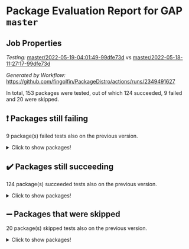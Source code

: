# Package Evaluation Report for GAP `master`

## Job Properties

*Testing:* [master/2022-05-19-04:01:49-99dfe73d](https://github.com/fingolfin/PackageDistro/blob/data/reports/master/2022-05-19-04:01:49-99dfe73d) vs [master/2022-05-18-11:27:17-99dfe73d](https://github.com/fingolfin/PackageDistro/blob/data/reports/master/2022-05-18-11:27:17-99dfe73d)

*Generated by Workflow:* https://github.com/fingolfin/PackageDistro/actions/runs/2349491627

In total, 153 packages were tested, out of which 124 succeeded, 9 failed and 20 were skipped.

## :exclamation: Packages still failing

9 package(s) failed tests also on the previous version.
<details><summary>Click to show packages!</summary>

- fining 1.4.1 [(failure)](https://github.com/fingolfin/PackageDistro/runs/6500629460?check_suite_focus=true)
- francy 1.2.4 [(failure)](https://github.com/fingolfin/PackageDistro/runs/6500629876?check_suite_focus=true)
- hap 1.39 [(failure)](https://github.com/fingolfin/PackageDistro/runs/6500630480?check_suite_focus=true)
- normalizinterface 1.3.2 [(failure)](https://github.com/fingolfin/PackageDistro/runs/6500632064?check_suite_focus=true)
- packagemanager 1.2 [(failure)](https://github.com/fingolfin/PackageDistro/runs/6500632336?check_suite_focus=true)
- rcwa 4.6.4 [(failure)](https://github.com/fingolfin/PackageDistro/runs/6500632984?check_suite_focus=true)
- recog 1.3.2 [(failure)](https://github.com/fingolfin/PackageDistro/runs/6500633151?check_suite_focus=true)
- semigroups 4.0.0 [(failure)](https://github.com/fingolfin/PackageDistro/runs/6500633386?check_suite_focus=true)
- ugaly 4.0.2 [(failure)](https://github.com/fingolfin/PackageDistro/runs/6500634252?check_suite_focus=true)
</details>

## :heavy_check_mark: Packages still succeeding

124 package(s) succeeded tests also on the previous version.
<details><summary>Click to show packages!</summary>

- ace 5.4 [(success)](https://github.com/fingolfin/PackageDistro/runs/6500626837?check_suite_focus=true)
- aclib 1.3.2 [(success)](https://github.com/fingolfin/PackageDistro/runs/6500626880?check_suite_focus=true)
- agt 0.2 [(success)](https://github.com/fingolfin/PackageDistro/runs/6500626929?check_suite_focus=true)
- alnuth 3.2.1 [(success)](https://github.com/fingolfin/PackageDistro/runs/6500626994?check_suite_focus=true)
- anupq 3.2.6 [(success)](https://github.com/fingolfin/PackageDistro/runs/6500627044?check_suite_focus=true)
- atlasrep 2.1.2 [(success)](https://github.com/fingolfin/PackageDistro/runs/6500627116?check_suite_focus=true)
- autodoc 2022.03.10 [(success)](https://github.com/fingolfin/PackageDistro/runs/6500627195?check_suite_focus=true)
- automata 1.15 [(success)](https://github.com/fingolfin/PackageDistro/runs/6500627229?check_suite_focus=true)
- automgrp 1.3.2 [(success)](https://github.com/fingolfin/PackageDistro/runs/6500627289?check_suite_focus=true)
- autpgrp 1.10.2 [(success)](https://github.com/fingolfin/PackageDistro/runs/6500627351?check_suite_focus=true)
- cap 2022.05-05 [(success)](https://github.com/fingolfin/PackageDistro/runs/6500627418?check_suite_focus=true)
- caratinterface 2.3.3 [(success)](https://github.com/fingolfin/PackageDistro/runs/6500627483?check_suite_focus=true)
- cddinterface 2020.06.24 [(success)](https://github.com/fingolfin/PackageDistro/runs/6500627531?check_suite_focus=true)
- circle 1.6.5 [(success)](https://github.com/fingolfin/PackageDistro/runs/6500627600?check_suite_focus=true)
- classicpres 1.22 [(success)](https://github.com/fingolfin/PackageDistro/runs/6500627663?check_suite_focus=true)
- cohomolo 1.6.10 [(success)](https://github.com/fingolfin/PackageDistro/runs/6500627760?check_suite_focus=true)
- congruence 1.2.4 [(success)](https://github.com/fingolfin/PackageDistro/runs/6500627840?check_suite_focus=true)
- corelg 1.56 [(success)](https://github.com/fingolfin/PackageDistro/runs/6500627917?check_suite_focus=true)
- crime 1.6 [(success)](https://github.com/fingolfin/PackageDistro/runs/6500627994?check_suite_focus=true)
- crisp 1.4.5 [(success)](https://github.com/fingolfin/PackageDistro/runs/6500628067?check_suite_focus=true)
- crypting 0.10 [(success)](https://github.com/fingolfin/PackageDistro/runs/6500628151?check_suite_focus=true)
- cryst 4.1.24 [(success)](https://github.com/fingolfin/PackageDistro/runs/6500628239?check_suite_focus=true)
- crystcat 1.1.9 [(success)](https://github.com/fingolfin/PackageDistro/runs/6500628305?check_suite_focus=true)
- ctbllib 1.3.4 [(success)](https://github.com/fingolfin/PackageDistro/runs/6500628377?check_suite_focus=true)
- cubefree 1.19 [(success)](https://github.com/fingolfin/PackageDistro/runs/6500628427?check_suite_focus=true)
- curlinterface 2.2.2 [(success)](https://github.com/fingolfin/PackageDistro/runs/6500628479?check_suite_focus=true)
- cvec 2.7.5 [(success)](https://github.com/fingolfin/PackageDistro/runs/6500628532?check_suite_focus=true)
- datastructures 0.2.7 [(success)](https://github.com/fingolfin/PackageDistro/runs/6500628756?check_suite_focus=true)
- deepthought 1.0.5 [(success)](https://github.com/fingolfin/PackageDistro/runs/6500628818?check_suite_focus=true)
- design 1.7 [(success)](https://github.com/fingolfin/PackageDistro/runs/6500628913?check_suite_focus=true)
- difsets 2.3.1 [(success)](https://github.com/fingolfin/PackageDistro/runs/6500628984?check_suite_focus=true)
- digraphs 1.5.2 [(success)](https://github.com/fingolfin/PackageDistro/runs/6500629101?check_suite_focus=true)
- edim 1.3.5 [(success)](https://github.com/fingolfin/PackageDistro/runs/6500629166?check_suite_focus=true)
- example 4.3.1 [(success)](https://github.com/fingolfin/PackageDistro/runs/6500629226?check_suite_focus=true)
- factint 1.6.3 [(success)](https://github.com/fingolfin/PackageDistro/runs/6500629278?check_suite_focus=true)
- ferret 1.0.7 [(success)](https://github.com/fingolfin/PackageDistro/runs/6500629342?check_suite_focus=true)
- fga 1.4.0 [(success)](https://github.com/fingolfin/PackageDistro/runs/6500629401?check_suite_focus=true)
- float 1.0.3 [(success)](https://github.com/fingolfin/PackageDistro/runs/6500629533?check_suite_focus=true)
- format 1.4.3 [(success)](https://github.com/fingolfin/PackageDistro/runs/6500629615?check_suite_focus=true)
- forms 1.2.7 [(success)](https://github.com/fingolfin/PackageDistro/runs/6500629684?check_suite_focus=true)
- fplsa 1.2.5 [(success)](https://github.com/fingolfin/PackageDistro/runs/6500629747?check_suite_focus=true)
- fr 2.4.8 [(success)](https://github.com/fingolfin/PackageDistro/runs/6500629825?check_suite_focus=true)
- fwtree 1.3 [(success)](https://github.com/fingolfin/PackageDistro/runs/6500629922?check_suite_focus=true)
- gbnp 1.0.5 [(success)](https://github.com/fingolfin/PackageDistro/runs/6500630006?check_suite_focus=true)
- generalizedmorphismsforcap 2022.05-01 [(success)](https://github.com/fingolfin/PackageDistro/runs/6500630055?check_suite_focus=true)
- genss 1.6.6 [(success)](https://github.com/fingolfin/PackageDistro/runs/6500630119?check_suite_focus=true)
- gradedringforhomalg 2022.03-01 [(success)](https://github.com/fingolfin/PackageDistro/runs/6500630164?check_suite_focus=true)
- grape 4.8.5 [(success)](https://github.com/fingolfin/PackageDistro/runs/6500630214?check_suite_focus=true)
- groupoids 1.69 [(success)](https://github.com/fingolfin/PackageDistro/runs/6500630264?check_suite_focus=true)
- grpconst 2.6.2 [(success)](https://github.com/fingolfin/PackageDistro/runs/6500630311?check_suite_focus=true)
- guarana 0.96.3 [(success)](https://github.com/fingolfin/PackageDistro/runs/6500630381?check_suite_focus=true)
- guava 3.16 [(success)](https://github.com/fingolfin/PackageDistro/runs/6500630441?check_suite_focus=true)
- hapcryst 0.1.14 [(success)](https://github.com/fingolfin/PackageDistro/runs/6500630549?check_suite_focus=true)
- hecke 1.5.3 [(success)](https://github.com/fingolfin/PackageDistro/runs/6500630606?check_suite_focus=true)
- help 3.5 [(success)](https://github.com/fingolfin/PackageDistro/runs/6500630660?check_suite_focus=true)
- idrel 2.43 [(success)](https://github.com/fingolfin/PackageDistro/runs/6500630709?check_suite_focus=true)
- images 1.3.1 [(success)](https://github.com/fingolfin/PackageDistro/runs/6500630759?check_suite_focus=true)
- intpic 0.2.4 [(success)](https://github.com/fingolfin/PackageDistro/runs/6500630801?check_suite_focus=true)
- io 4.7.2 [(success)](https://github.com/fingolfin/PackageDistro/runs/6500630846?check_suite_focus=true)
- irredsol 1.4.3 [(success)](https://github.com/fingolfin/PackageDistro/runs/6500630891?check_suite_focus=true)
- json 2.1.0 [(success)](https://github.com/fingolfin/PackageDistro/runs/6500630938?check_suite_focus=true)
- jupyterkernel 1.4.1 [(success)](https://github.com/fingolfin/PackageDistro/runs/6500630999?check_suite_focus=true)
- jupyterviz 1.5.1 [(success)](https://github.com/fingolfin/PackageDistro/runs/6500631042?check_suite_focus=true)
- kan 1.34 [(success)](https://github.com/fingolfin/PackageDistro/runs/6500631097?check_suite_focus=true)
- kbmag 1.5.9 [(success)](https://github.com/fingolfin/PackageDistro/runs/6500631149?check_suite_focus=true)
- laguna 3.9.5 [(success)](https://github.com/fingolfin/PackageDistro/runs/6500631196?check_suite_focus=true)
- liealgdb 2.2.1 [(success)](https://github.com/fingolfin/PackageDistro/runs/6500631240?check_suite_focus=true)
- liepring 2.6 [(success)](https://github.com/fingolfin/PackageDistro/runs/6500631282?check_suite_focus=true)
- liering 2.4.2 [(success)](https://github.com/fingolfin/PackageDistro/runs/6500631321?check_suite_focus=true)
- linearalgebraforcap 2022.05-03 [(success)](https://github.com/fingolfin/PackageDistro/runs/6500631363?check_suite_focus=true)
- loops 3.4.1 [(success)](https://github.com/fingolfin/PackageDistro/runs/6500631413?check_suite_focus=true)
- lpres 1.0.3 [(success)](https://github.com/fingolfin/PackageDistro/runs/6500631474?check_suite_focus=true)
- majoranaalgebras 1.4 [(success)](https://github.com/fingolfin/PackageDistro/runs/6500631539?check_suite_focus=true)
- mapclass 1.4.5 [(success)](https://github.com/fingolfin/PackageDistro/runs/6500631589?check_suite_focus=true)
- matgrp 0.64 [(success)](https://github.com/fingolfin/PackageDistro/runs/6500631634?check_suite_focus=true)
- modisom 2.5.2 [(success)](https://github.com/fingolfin/PackageDistro/runs/6500631686?check_suite_focus=true)
- modulepresentationsforcap 2022.05-02 [(success)](https://github.com/fingolfin/PackageDistro/runs/6500631738?check_suite_focus=true)
- monoidalcategories 2022.05-02 [(success)](https://github.com/fingolfin/PackageDistro/runs/6500631797?check_suite_focus=true)
- nconvex 2020.11-04 [(success)](https://github.com/fingolfin/PackageDistro/runs/6500631866?check_suite_focus=true)
- nilmat 1.4.1 [(success)](https://github.com/fingolfin/PackageDistro/runs/6500631937?check_suite_focus=true)
- nock 1.5 [(success)](https://github.com/fingolfin/PackageDistro/runs/6500632002?check_suite_focus=true)
- nq 2.5.8 [(success)](https://github.com/fingolfin/PackageDistro/runs/6500632128?check_suite_focus=true)
- numericalsgps 1.3.0 [(success)](https://github.com/fingolfin/PackageDistro/runs/6500632197?check_suite_focus=true)
- openmath 11.5.1 [(success)](https://github.com/fingolfin/PackageDistro/runs/6500632246?check_suite_focus=true)
- orb 4.8.4 [(success)](https://github.com/fingolfin/PackageDistro/runs/6500632289?check_suite_focus=true)
- patternclass 2.4.2 [(success)](https://github.com/fingolfin/PackageDistro/runs/6500632375?check_suite_focus=true)
- permut 2.0.4 [(success)](https://github.com/fingolfin/PackageDistro/runs/6500632421?check_suite_focus=true)
- polenta 1.3.10 [(success)](https://github.com/fingolfin/PackageDistro/runs/6500632474?check_suite_focus=true)
- polymaking 0.8.6 [(success)](https://github.com/fingolfin/PackageDistro/runs/6500632548?check_suite_focus=true)
- primgrp 3.4.2 [(success)](https://github.com/fingolfin/PackageDistro/runs/6500632608?check_suite_focus=true)
- profiling 2.5.0 [(success)](https://github.com/fingolfin/PackageDistro/runs/6500632671?check_suite_focus=true)
- qpa 1.33 [(success)](https://github.com/fingolfin/PackageDistro/runs/6500632758?check_suite_focus=true)
- quagroup 1.8.3 [(success)](https://github.com/fingolfin/PackageDistro/runs/6500632825?check_suite_focus=true)
- radiroot 2.9 [(success)](https://github.com/fingolfin/PackageDistro/runs/6500632899?check_suite_focus=true)
- rds 1.8 [(success)](https://github.com/fingolfin/PackageDistro/runs/6500633069?check_suite_focus=true)
- repndecomp 1.2.1 [(success)](https://github.com/fingolfin/PackageDistro/runs/6500633213?check_suite_focus=true)
- repsn 3.1.0 [(success)](https://github.com/fingolfin/PackageDistro/runs/6500633255?check_suite_focus=true)
- resclasses 4.7.2 [(success)](https://github.com/fingolfin/PackageDistro/runs/6500633306?check_suite_focus=true)
- scscp 2.3.1 [(success)](https://github.com/fingolfin/PackageDistro/runs/6500633346?check_suite_focus=true)
- sglppow 2.2 [(success)](https://github.com/fingolfin/PackageDistro/runs/6500633427?check_suite_focus=true)
- sgpviz 0.999.5 [(success)](https://github.com/fingolfin/PackageDistro/runs/6500633465?check_suite_focus=true)
- simpcomp 2.1.14 [(success)](https://github.com/fingolfin/PackageDistro/runs/6500633511?check_suite_focus=true)
- singular 2020.12.18 [(success)](https://github.com/fingolfin/PackageDistro/runs/6500633542?check_suite_focus=true)
- sla 1.5.3 [(success)](https://github.com/fingolfin/PackageDistro/runs/6500633598?check_suite_focus=true)
- smallgrp 1.5 [(success)](https://github.com/fingolfin/PackageDistro/runs/6500633670?check_suite_focus=true)
- smallsemi 0.6.13 [(success)](https://github.com/fingolfin/PackageDistro/runs/6500633717?check_suite_focus=true)
- sonata 2.9.4 [(success)](https://github.com/fingolfin/PackageDistro/runs/6500633776?check_suite_focus=true)
- sophus 1.25 [(success)](https://github.com/fingolfin/PackageDistro/runs/6500633834?check_suite_focus=true)
- spinsym 1.5.2 [(success)](https://github.com/fingolfin/PackageDistro/runs/6500633888?check_suite_focus=true)
- symbcompcc 1.3.2 [(success)](https://github.com/fingolfin/PackageDistro/runs/6500633951?check_suite_focus=true)
- thelma 1.3 [(success)](https://github.com/fingolfin/PackageDistro/runs/6500634009?check_suite_focus=true)
- tomlib 1.2.9 [(success)](https://github.com/fingolfin/PackageDistro/runs/6500634116?check_suite_focus=true)
- toric 1.9.5 [(success)](https://github.com/fingolfin/PackageDistro/runs/6500634164?check_suite_focus=true)
- transgrp 3.6.2 [(success)](https://github.com/fingolfin/PackageDistro/runs/6500634205?check_suite_focus=true)
- unipot 1.5 [(success)](https://github.com/fingolfin/PackageDistro/runs/6500634302?check_suite_focus=true)
- unitlib 4.1.0 [(success)](https://github.com/fingolfin/PackageDistro/runs/6500634352?check_suite_focus=true)
- utils 0.72 [(success)](https://github.com/fingolfin/PackageDistro/runs/6500634388?check_suite_focus=true)
- uuid 0.7 [(success)](https://github.com/fingolfin/PackageDistro/runs/6500634436?check_suite_focus=true)
- walrus 0.9991 [(success)](https://github.com/fingolfin/PackageDistro/runs/6500634499?check_suite_focus=true)
- wedderga 4.10.2 [(success)](https://github.com/fingolfin/PackageDistro/runs/6500634558?check_suite_focus=true)
- xmod 2.88 [(success)](https://github.com/fingolfin/PackageDistro/runs/6500634606?check_suite_focus=true)
- xmodalg 1.22 [(success)](https://github.com/fingolfin/PackageDistro/runs/6500634644?check_suite_focus=true)
- yangbaxter 0.10.0 [(success)](https://github.com/fingolfin/PackageDistro/runs/6500634702?check_suite_focus=true)
- zeromqinterface 0.13 [(success)](https://github.com/fingolfin/PackageDistro/runs/6500634761?check_suite_focus=true)
</details>

## :heavy_minus_sign: Packages that were skipped

20 package(s) skipped tests also on the previous version.
<details><summary>Click to show packages!</summary>

- 4ti2interface 2022.03-01 [(skipped)](https://github.com/fingolfin/PackageDistro/runs/6500537833?check_suite_focus=true)
- browse 1.8.14 [(skipped)](https://github.com/fingolfin/PackageDistro/runs/6500537833?check_suite_focus=true)
- examplesforhomalg 2022.03-01 [(skipped)](https://github.com/fingolfin/PackageDistro/runs/6500537833?check_suite_focus=true)
- gapdoc 1.6.5 [(skipped)](https://github.com/fingolfin/PackageDistro/runs/6500537833?check_suite_focus=true)
- gauss 2022.03-01 [(skipped)](https://github.com/fingolfin/PackageDistro/runs/6500537833?check_suite_focus=true)
- gaussforhomalg 2022.03-01 [(skipped)](https://github.com/fingolfin/PackageDistro/runs/6500537833?check_suite_focus=true)
- gradedmodules 2022.03-01 [(skipped)](https://github.com/fingolfin/PackageDistro/runs/6500537833?check_suite_focus=true)
- homalg 2022.03-01 [(skipped)](https://github.com/fingolfin/PackageDistro/runs/6500537833?check_suite_focus=true)
- homalgtocas 2022.03-01 [(skipped)](https://github.com/fingolfin/PackageDistro/runs/6500537833?check_suite_focus=true)
- io_forhomalg 2022.03-01 [(skipped)](https://github.com/fingolfin/PackageDistro/runs/6500537833?check_suite_focus=true)
- itc 1.5.1 [(skipped)](https://github.com/fingolfin/PackageDistro/runs/6500537833?check_suite_focus=true)
- localizeringforhomalg 2022.03-01 [(skipped)](https://github.com/fingolfin/PackageDistro/runs/6500537833?check_suite_focus=true)
- matricesforhomalg 2022.04-01 [(skipped)](https://github.com/fingolfin/PackageDistro/runs/6500537833?check_suite_focus=true)
- modules 2022.03-01 [(skipped)](https://github.com/fingolfin/PackageDistro/runs/6500537833?check_suite_focus=true)
- polycyclic 2.16 [(skipped)](https://github.com/fingolfin/PackageDistro/runs/6500537833?check_suite_focus=true)
- ringsforhomalg 2022.04-01 [(skipped)](https://github.com/fingolfin/PackageDistro/runs/6500537833?check_suite_focus=true)
- sco 2022.03-01 [(skipped)](https://github.com/fingolfin/PackageDistro/runs/6500537833?check_suite_focus=true)
- toolsforhomalg 2022.04-03 [(skipped)](https://github.com/fingolfin/PackageDistro/runs/6500537833?check_suite_focus=true)
- toricvarieties 2022.03.23 [(skipped)](https://github.com/fingolfin/PackageDistro/runs/6500537833?check_suite_focus=true)
- xgap 4.31 [(skipped)](https://github.com/fingolfin/PackageDistro/runs/6500537833?check_suite_focus=true)
</details>


